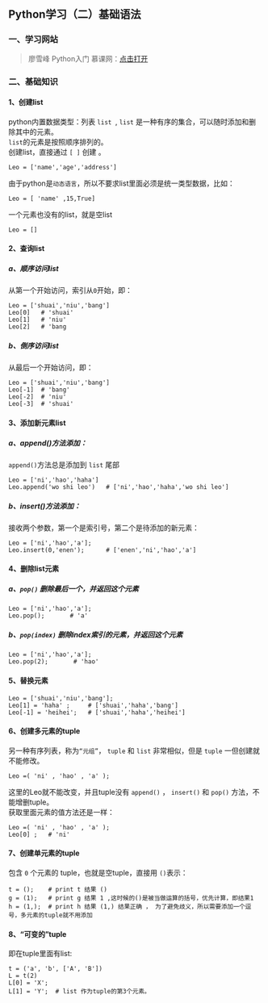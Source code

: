 ## Python学习（二）基础语法
### 一、学习网站
>廖雪峰 Python入门 慕课网：[点击打开](http://www.imooc.com/learn/177)
### 二、基础知识
#### 1、创建list
python内置数据类型：列表 `list `, `list` 是一种有序的集合，可以随时添加和删除其中的元素。  
`list`的元素是按照顺序排列的。   
创建list，直接通过 `[ ]` 创建 。  
```
Leo = ['name','age','address']
```
由于python是`动态语言`，所以不要求list里面必须是统一类型数据，比如：   
```
Leo = [ 'name' ,15,True]
```
一个元素也没有的list，就是空list
```
Leo = []
```
#### 2、查询list
##### a、顺序访问list
从第一个开始访问，索引从`0`开始，即：
```
Leo = ['shuai','niu','bang']
Leo[0]   # 'shuai'
Leo[1]   # 'niu'
Leo[2]   # 'bang
```
##### b、倒序访问list
从最后一个开始访问，即：
```
Leo = ['shuai','niu','bang']
Leo[-1]  # 'bang'
Leo[-2]  # 'niu'
Leo[-3]  # 'shuai'
```

#### 3、添加新元素list
##### a、append()方法添加：
`append()`方法总是添加到 `list` 尾部   
```
Leo = ['ni','hao','haha']
Leo.append('wo shi leo')   # ['ni','hao','haha','wo shi leo']
```
##### b、insert()方法添加：
接收两个参数，第一个是索引号，第二个是待添加的新元素：  
```
Leo = ['ni','hao','a'];
Leo.insert(0,'enen');      # ['enen','ni','hao','a']
```

#### 4、删除list元素
##### a、`pop()` 删除最后一个，并返回这个元素  
```
Leo = ['ni','hao','a'];
Leo.pop();       # 'a'
```
##### b、`pop(index)` 删除index索引的元素，并返回这个元素 
```
Leo = ['ni','hao','a'];
Leo.pop(2);       # 'hao'
```

#### 5、替换元素
```
Leo = ['shuai','niu','bang'];
Leo[1] = 'haha' ;     # ['shuai','haha','bang']
Leo[-1] = 'heihei';   # ['shuai','haha','heihei']
```

#### 6、创建多元素的tuple
另一种有序列表，称为`“元组”`， `tuple` 和 `list` 非常相似，但是 `tuple` 一但创建就不能修改。
```
Leo =( 'ni' , 'hao' , 'a' );
```
这里的Leo就不能改变，并且tuple没有 `append()` ， `insert()` 和 `pop()` 方法，不能增删tuple。  
获取里面元素的值方法还是一样：  
```
Leo =( 'ni' , 'hao' , 'a' );
Leo[0] ;   # 'ni'
```

#### 7、创建单元素的tuple
包含 `0` 个元素的 tuple，也就是空tuple，直接用 `()`表示：
```
t = ();    # print t 结果 ()
g = (1);   # print g 结果 1 ,这时候的()是被当做运算的括号，优先计算，即结果1
h = (1,);  # print h 结果 (1,) 结果正确 ， 为了避免歧义，所以需要添加一个逗号，多元素的tuple就不用添加
```

#### 8、“可变的”tuple
即在tuple里面有list:
```
t = ('a', 'b', ['A', 'B'])
L = t(2)
L[0] = 'X';
L[1] = 'Y';  # list 作为tuple的第3个元素。
```